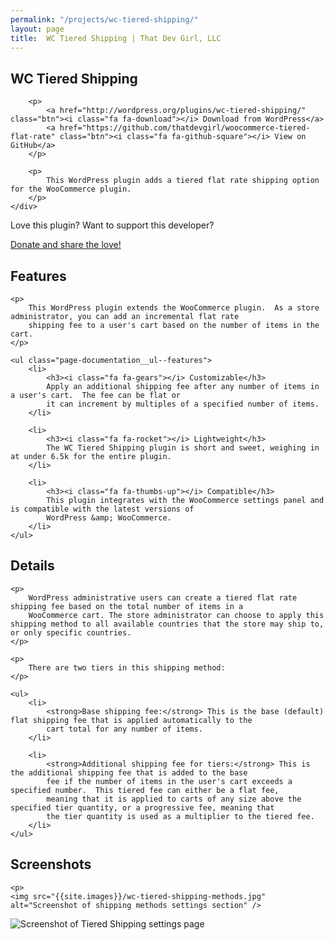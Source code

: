 ```yaml
---
permalink: "/projects/wc-tiered-shipping/"
layout: page
title:  WC Tiered Shipping | That Dev Girl, LLC
---
```


<section class="page-title" aria-label="Primary plugin information">
	<div class="container">
		<h1>WC Tiered Shipping</h1>

		<p>
			<a href="http://wordpress.org/plugins/wc-tiered-shipping/" class="btn"><i class="fa fa-download"></i> Download from WordPress</a>
			<a href="https://github.com/thatdevgirl/woocommerce-tiered-flat-rate" class="btn"><i class="fa fa-github-square"></i> View on GitHub</a>
		</p>

		<p>
			This WordPress plugin adds a tiered flat rate shipping option for the WooCommerce plugin.
		</p>
	</div>
</section>

<section class="page-donate" aria-label="Donation information">
	<p>Love this plugin?  Want to support this developer?</p>
	<a href="https://www.paypal.me/thatdevgirl" class="btn primary"><i class="fa fa-heart"></i> Donate and share the love!</a>
</section>

<section class="page-documentation" aria-label="Plugin features">
	<h2>Features</h2>

	<p>
		This WordPress plugin extends the WooCommerce plugin.  As a store administrator, you can add an incremental flat rate
		shipping fee to a user's cart based on the number of items in the cart.
	</p>

	<ul class="page-documentation__ul--features">
		<li>
			<h3><i class="fa fa-gears"></i> Customizable</h3>
			Apply an additional shipping fee after any number of items in a user's cart.  The fee can be flat or
			it can increment by multiples of a specified number of items.
		</li>

		<li>
			<h3><i class="fa fa-rocket"></i> Lightweight</h3>
			The WC Tiered Shipping plugin is short and sweet, weighing in at under 6.5k for the entire plugin.
		</li>

		<li>
			<h3><i class="fa fa-thumbs-up"></i> Compatible</h3>
			This plugin integrates with the WooCommerce settings panel and is compatible with the latest versions of
			WordPress &amp; WooCommerce.
		</li>
	</ul>
</section>

<section class="page-documentation" aria-label="Plugin details">
	<h2>Details</h2>

	<p>
		WordPress administrative users can create a tiered flat rate shipping fee based on the total number of items in a
		WooCommerce cart. The store administrator can choose to apply this shipping method to all available countries that the store may ship to, or only specific countries.
	</p>

	<p>
		There are two tiers in this shipping method:
	</p>

	<ul>
		<li>
			<strong>Base shipping fee:</strong> This is the base (default) flat shipping fee that is applied automatically to the
			cart total for any number of items.
		</li>

		<li>
			<strong>Additional shipping fee for tiers:</strong> This is the additional shipping fee that is added to the base
			fee if the number of items in the user's cart exceeds a specified number.  This tiered fee can either be a flat fee,
			meaning that it is applied to carts of any size above the specified tier quantity, or a progressive fee, meaning that
			the tier quantity is used as a multiplier to the tiered fee.
		</li>
	</ul>
</section>

<section class="page-documentation page-screenshots" aria-label="Screenshots">
	<h2>Screenshots</h2>

	<p>
    <img src="{{site.images}}/wc-tiered-shipping-methods.jpg" alt="Screenshot of shipping methods settings section" />
  </p>

  <p>
    <img src="{{site.images}}/wc-tiered-shipping-settings.jpg" alt="Screenshot of Tiered Shipping settings page" />
  </p>
</section>
